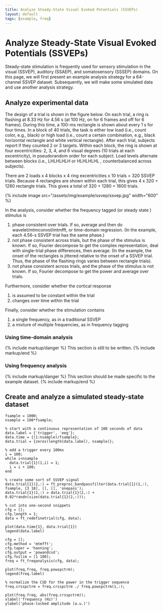 ```yaml
---
title: Analyze Steady-State Visual Evoked Potentials (SSVEPs)
layout: default
tags: [example, freq]
---
```


# Analyze Steady-State Visual Evoked Potentials (SSVEPs)

Steady-state stimulation is frequently used for sensory stimulation in the visual (SSVEP), auditory (SSAEP), and somatosensory (SSSEP) domains. On this page, we will first present an example analysis strategy for a 64-channel SSVEP dataset. Subsequently, we will make some simulated data and use another analysis strategy.

## Analyze experimental data

The design of a trial is shown in the figure below. On each trial, a ring is flashing at 8.33 Hz for 4.56 s (at 100 Hz, on for 6 frames and off for 6 frames). During this time, a 100-ms rectangle is shown about every 1 s for four times. In a block of 40 trials, the task is either low load (i.e., count color, e.g., black) or high load (i.e., count a certain combination, e.g., black horizontal rectangle and white vertical rectangle). After each trial, subjects report if they counted 2 or 3 targets. Within each block, the ring is shown at four excentricities: 2, 3, 4, and 6 visual degrees (10 trials at each excentricity), in pseudorandom order for each subject. Load levels alternate between blocks (i.e., LHLHLHLH or HLHLHLHL , counterbalanced across subjects).

There are 2 loads x 4 blocks x 4 ring excentricities x 10 trials = 320 SSVEP trials. Because 4 rectangles are shown within each trial, this gives 4 x 320 = 1280 rectangle trials. This gives a total of 320 + 1280 = 1600 trials.

{% include image src="/assets/img/example/ssvep/ssvep.jpg" width="600" %}

In the analysis, consider whether the frequency tagged (or steady state ) stimulus is
 1.  phase consistent over trials. If so, average and then do wavelet/mtmconvol/mtmfft, or time-domain regression. (In the example, each 4.56-s SSVEP trial has the same phase.)
 2.  not phase consistent across trials, but the phase of the stimulus is known. If so, Fourier decompose to get the complex representation, deal with single-trial phase differences, then average. (In the example, the onset of the rectangles is jittered relative to the onset of a SSVEP trial. Thus, the phase of the flashing rings varies between rectangle trials).
 3.  not phase consistent across trials, and the phase of the stimulus is not known. If so, Fourier decompose to get the power and average over trials.

Furthermore, consider whether the cortical response
 1.  is assumed to be constant within the trial
 2.  changes over time within the trial

Finally, consider whether the stimulation contains
 1.  a single frequency, as in a traditional SSVEP
 2.  a mixture of multiple frequencies, as in frequency tagging

### Using time-domain analysis

{% include markup/danger %}
This section is still to be written.
{% include markup/end %}

### Using frequency analysis

{% include markup/danger %}
This section should be made specific to the example dataset.
{% include markup/end %}

## Create and analyze a simulated steady-state dataset


	fsample = 1000;
	nsample = 100*fsample;

	% start with a continuous representation of 100 seconds of data
	data.label = {'trigger', 'eeg'};
	data.time = {(1:nsample)/fsample};
	data.trial = {zeros(length(data.label), nsample)};

	% add a trigger every 100ms
	i = 100;
	while i<nsample
	  data.trial{1}(1,i) = 1;
	  i = i + 100;
	end

	% create some sort of SSVEP signal
	data.trial{1}(2,:) = ft_preproc_bandpassfilter(data.trial{1}(1,:), fsample, [3 18], [], [], 'onepass');
	data.trial{1}(2,:) = data.trial{1}(2,:) + 0.02*randn(size(data.trial{1}(2,:)));

	% cut into one-second snippets
	cfg = [];
	cfg.length = 1;
	data = ft_redefinetrial(cfg, data);

	plot(data.time{1}, data.trial{1})
	legend(data.label)

	cfg = [];
	cfg.method = 'mtmfft';
	cfg.taper = 'hanning';
	cfg.output = 'powandcsd';
	cfg.foilim = [1 100];
	freq = ft_freqanalysis(cfg, data);

	plot(freq.freq, freq.powspctrm);
	legend(freq.label)

	% normalize the CSD for the power in the trigger sequence
	freq.crsspctrm = freq.crsspctrm ./ freq.powspctrm(1,:);

	plot(freq.freq, abs(freq.crsspctrm));
	xlabel('frequency (Hz)')
	ylabel('phase-locked amplitude (a.u.)')
